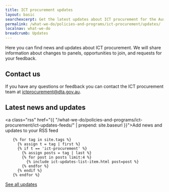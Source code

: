 ```yaml
---
title: ICT procurement updates
layout: basic
searchexcerpt: Get the latest updates about ICT procurement for the Australian Government.
permalink: /what-we-do/policies-and-programs/ict-procurement/updates/
localnav: what-we-do
breadcrumb: Updates
---
```


<article  id="content">

<p>Here you can find news and updates about ICT procurement. We will share information about changes to panels, opportunities to join, and requests for your feedback.</p>

<h2>Contact us</h2>

<p>If you have any questions or feedback you can contact the ICT procurement team at <a href="mailto:ictprocurement@dta.gov.au">ictprocurement@dta.gov.au</a>. </p>

<h2>Latest news and updates</h2>

<a class="rss" href="{{ "/what-we-do/policies-and-programs/ict-procurement/ict-updates-feeds/" | prepend: site.baseurl }}">Add news and updates to your RSS feed</a>


<ul class="list-horizontal">

    {% for tag in site.tags %}
      {% assign t = tag | first %}
      {% if t == 'ict-procurement' %}
        {% assign posts = tag | last %}
        {% for post in posts limit:4 %}
          {% include ict-updates-list-item.html post=post %}
        {% endfor %}
      {% endif %}
    {% endfor %}

</ul>


  <a class="see-more" href="{{site.baseurl}}/what-we-do/policies-and-programs/ict-procurement/updates/all/">See all updates</a>


</article>
